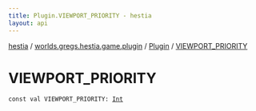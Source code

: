 ```yaml
---
title: Plugin.VIEWPORT_PRIORITY - hestia
layout: api
---
```


<div class='api-docs-breadcrumbs'><a href="../../index.html">hestia</a> / <a href="../index.html">worlds.gregs.hestia.game.plugin</a> / <a href="index.html">Plugin</a> / <a href="./-v-i-e-w-p-o-r-t_-p-r-i-o-r-i-t-y.html">VIEWPORT_PRIORITY</a></div>

# VIEWPORT_PRIORITY

<div class="signature"><code><span class="keyword">const</span> <span class="keyword">val </span><span class="identifier">VIEWPORT_PRIORITY</span><span class="symbol">: </span><a href="https://kotlinlang.org/api/latest/jvm/stdlib/kotlin/-int/index.html"><span class="identifier">Int</span></a></code></div>
